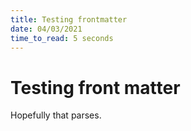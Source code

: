 ```yaml
---
title: Testing frontmatter
date: 04/03/2021
time_to_read: 5 seconds
---
```


# Testing front matter

Hopefully that parses.

